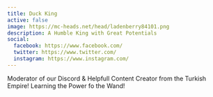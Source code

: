 ```yaml
---
title: Duck King
active: false
image: https://mc-heads.net/head/ladenberry84101.png
description: A Humble King with Great Potentials
social:
  facebook: https://www.facebook.com/
  twitter: https://www.twitter.com/
  instagram: https://www.instagram.com/
---
```


Moderator of our Discord & Helpfull Content Creator from the Turkish Empire! Learning the Power fo the Wand!
